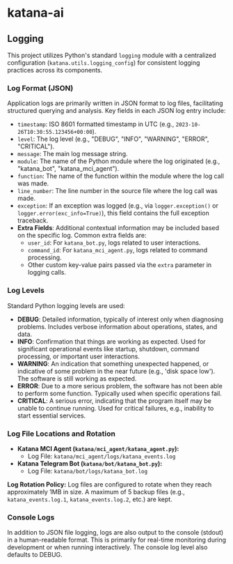 # katana-ai

## Logging

This project utilizes Python's standard `logging` module with a centralized configuration (`katana.utils.logging_config`) for consistent logging practices across its components.

### Log Format (JSON)

Application logs are primarily written in JSON format to log files, facilitating structured querying and analysis. Key fields in each JSON log entry include:

*   `timestamp`: ISO 8601 formatted timestamp in UTC (e.g., `2023-10-26T10:30:55.123456+00:00`).
*   `level`: The log level (e.g., "DEBUG", "INFO", "WARNING", "ERROR", "CRITICAL").
*   `message`: The main log message string.
*   `module`: The name of the Python module where the log originated (e.g., "katana_bot", "katana_mci_agent").
*   `function`: The name of the function within the module where the log call was made.
*   `line_number`: The line number in the source file where the log call was made.
*   `exception`: If an exception was logged (e.g., via `logger.exception()` or `logger.error(exc_info=True)`), this field contains the full exception traceback.
*   **Extra Fields**: Additional contextual information may be included based on the specific log. Common extra fields are:
    *   `user_id`: For `katana_bot.py`, logs related to user interactions.
    *   `command_id`: For `katana_mci_agent.py`, logs related to command processing.
    *   Other custom key-value pairs passed via the `extra` parameter in logging calls.

### Log Levels

Standard Python logging levels are used:

*   **DEBUG**: Detailed information, typically of interest only when diagnosing problems. Includes verbose information about operations, states, and data.
*   **INFO**: Confirmation that things are working as expected. Used for significant operational events like startup, shutdown, command processing, or important user interactions.
*   **WARNING**: An indication that something unexpected happened, or indicative of some problem in the near future (e.g., 'disk space low'). The software is still working as expected.
*   **ERROR**: Due to a more serious problem, the software has not been able to perform some function. Typically used when specific operations fail.
*   **CRITICAL**: A serious error, indicating that the program itself may be unable to continue running. Used for critical failures, e.g., inability to start essential services.

### Log File Locations and Rotation

*   **Katana MCI Agent (`katana/mci_agent/katana_agent.py`):**
    *   Log File: `katana/mci_agent/logs/katana_events.log`
*   **Katana Telegram Bot (`katana/bot/katana_bot.py`):**
    *   Log File: `katana/bot/logs/katana_bot.log`

**Log Rotation Policy:**
Log files are configured to rotate when they reach approximately 1MB in size. A maximum of 5 backup files (e.g., `katana_events.log.1`, `katana_events.log.2`, etc.) are kept.

### Console Logs

In addition to JSON file logging, logs are also output to the console (stdout) in a human-readable format. This is primarily for real-time monitoring during development or when running interactively. The console log level also defaults to DEBUG.